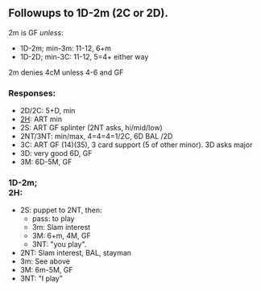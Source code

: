 ## Followups to 1D-2m (2C or 2D).

2m is GF *unless*:
- 1D-2m; min-3m:  11-12, 6+m
- 1D-2D; min-3C:  11-12, 5=4+ either way

2m denies 4cM unless 4-6 and GF

### Responses:
- 2D/2C:  5+D, min
- [2H](#1d-2m2h): ART min
- 2S: ART GF splinter (2NT asks, hi/mid/low)
- 2NT/3NT: min/max, 4=4=4=1/2C, 6D BAL /2D
- 3C: ART GF (14)(35), 3 card support (5 of other minor).  3D asks major
- 3D: very good 6D, GF
- 3M: 6D-5M, GF

### 1D-2m;<br>2H:
- 2S: puppet to 2NT, then:
  - pass: to play
  - 3m: Slam interest
  - 3M: 6+m, 4M, GF
  - 3NT: "you play".
- 2NT: Slam interest, BAL, stayman
- 3m: See above
- 3M: 6m-5M, GF
- 3NT: "I play" 
